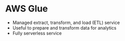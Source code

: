 # AWS Glue
* Managed extract, transform, and load (ETL) service
* Useful to prepare and transform data for analytics
* Fully serverless service
